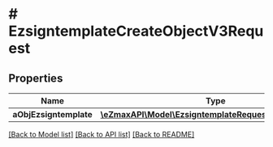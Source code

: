 # # EzsigntemplateCreateObjectV3Request

## Properties

Name | Type | Description | Notes
------------ | ------------- | ------------- | -------------
**aObjEzsigntemplate** | [**\eZmaxAPI\Model\EzsigntemplateRequestCompoundV3[]**](EzsigntemplateRequestCompoundV3.md) |  |

[[Back to Model list]](../../README.md#models) [[Back to API list]](../../README.md#endpoints) [[Back to README]](../../README.md)
